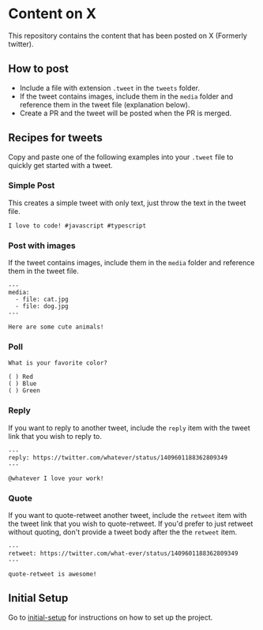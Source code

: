 # Content on X

This repository contains the content that has been posted on X (Formerly twitter).

## How to post

- Include a file with extension `.tweet` in the `tweets` folder.
- If the tweet contains images, include them in the `media` folder and reference them in the tweet file (explanation below).
- Create a PR and the tweet will be posted when the PR is merged.

## Recipes for tweets

Copy and paste one of the following examples into your `.tweet` file to quickly get started with a tweet.

### Simple Post

This creates a simple tweet with only text, just throw the text in the tweet file.

```tweet
I love to code! #javascript #typescript
```

### Post with images

If the tweet contains images, include them in the `media` folder and reference them in the tweet file.

```tweet
---
media:
  - file: cat.jpg
  - file: dog.jpg
---

Here are some cute animals!
```

### Poll

```tweet
What is your favorite color?

( ) Red
( ) Blue
( ) Green
```

### Reply

If you want to reply to another tweet, include the `reply` item with the tweet link that you wish to reply to.

```tweet
---
reply: https://twitter.com/whatever/status/1409601188362809349
---

@whatever I love your work!
```

### Quote

If you want to quote-retweet another tweet, include the `retweet` item with the tweet link that you wish to quote-retweet.
If you'd prefer to just retweet without quoting, don't provide a tweet body after the the `retweet` item.

```tweet
---
retweet: https://twitter.com/what-ever/status/1409601188362809349
---

quote-retweet is awesome!
```

## Initial Setup

Go to [initial-setup](docs/initial-setup.md) for instructions on how to set up the project.
